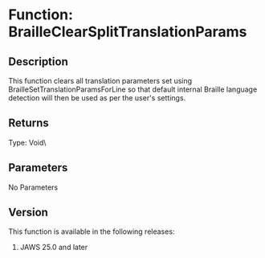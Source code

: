 # Function: BrailleClearSplitTranslationParams

## Description

This function clears all translation parameters set using
BrailleSetTranslationParamsForLine so that default internal Braille
language detection will then be used as per the user\'s settings.

## Returns

Type: Void\

## Parameters

No Parameters

## Version

This function is available in the following releases:

1.  JAWS 25.0 and later
